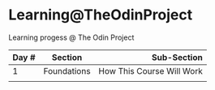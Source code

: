 # Learning@TheOdinProject

Learning progess @ The Odin Project

| Day #  |      Section      |  Sub-Section |
|----------|:-------------:|------:|
| 1 |  Foundations | How This Course Will Work  |
|  |  |  |
